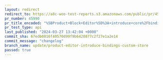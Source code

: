 ```yaml
---
layout: redirect
redirect_to: https://a8c-woo-test-reports.s3.amazonaws.com/public/pr/45990/api/index.html
pr_number: 45990
pr_title_encoded: "%5BProduct+Block+Editor%5D%3A+introduce+core%2Fbindings+store"
pr_test_type: api
last_published: "2024-03-27 13:42:04 +0000"
commit_sha: 67edb0816f40570d99f9b6420877c2f27e1a2e14
commit_message: "changelog"
branch_name: update/product-editor-introduce-bindings-custom-store
passed: true
---
```

